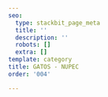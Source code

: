 ```yaml
---
seo:
  type: stackbit_page_meta
  title: ''
  description: ''
  robots: []
  extra: []
template: category
title: GATOS - NUPEC
order: '004'

---
```

